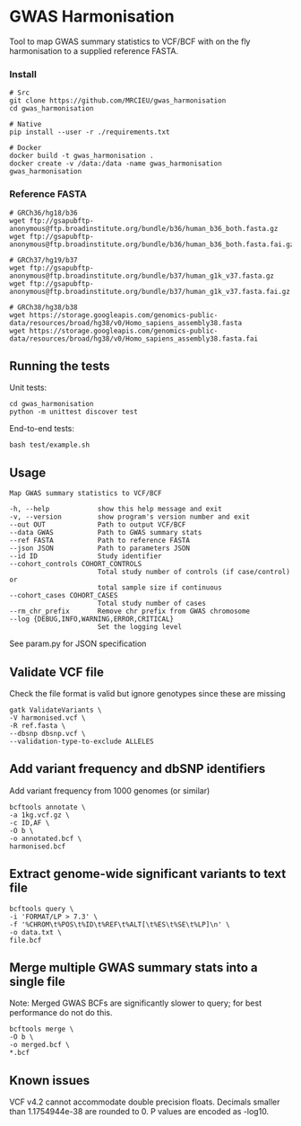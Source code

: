 # GWAS Harmonisation

Tool to map GWAS summary statistics to VCF/BCF with on the fly harmonisation to a supplied reference FASTA.

### Install

```
# Src
git clone https://github.com/MRCIEU/gwas_harmonisation
cd gwas_harmonisation
```

```
# Native
pip install --user -r ./requirements.txt

# Docker
docker build -t gwas_harmonisation .
docker create -v /data:/data -name gwas_harmonisation gwas_harmonisation
```

### Reference FASTA

```
# GRCh36/hg18/b36
wget ftp://gsapubftp-anonymous@ftp.broadinstitute.org/bundle/b36/human_b36_both.fasta.gz
wget ftp://gsapubftp-anonymous@ftp.broadinstitute.org/bundle/b36/human_b36_both.fasta.fai.gz

# GRCh37/hg19/b37
wget ftp://gsapubftp-anonymous@ftp.broadinstitute.org/bundle/b37/human_g1k_v37.fasta.gz
wget ftp://gsapubftp-anonymous@ftp.broadinstitute.org/bundle/b37/human_g1k_v37.fasta.fai.gz

# GRCh38/hg38/b38
wget https://storage.googleapis.com/genomics-public-data/resources/broad/hg38/v0/Homo_sapiens_assembly38.fasta
wget https://storage.googleapis.com/genomics-public-data/resources/broad/hg38/v0/Homo_sapiens_assembly38.fasta.fai
```

## Running the tests

Unit tests:

```
cd gwas_harmonisation
python -m unittest discover test
```

End-to-end tests:

```
bash test/example.sh
```

## Usage

```
Map GWAS summary statistics to VCF/BCF

-h, --help            show this help message and exit
-v, --version         show program's version number and exit
--out OUT             Path to output VCF/BCF
--data GWAS           Path to GWAS summary stats
--ref FASTA           Path to reference FASTA
--json JSON           Path to parameters JSON
--id ID               Study identifier
--cohort_controls COHORT_CONTROLS
                      Total study number of controls (if case/control) or
                      total sample size if continuous
--cohort_cases COHORT_CASES
                      Total study number of cases
--rm_chr_prefix       Remove chr prefix from GWAS chromosome
--log {DEBUG,INFO,WARNING,ERROR,CRITICAL}
                      Set the logging level
```

See param.py for JSON specification

## Validate VCF file

Check the file format is valid but ignore genotypes since these are missing

```
gatk ValidateVariants \
-V harmonised.vcf \
-R ref.fasta \
--dbsnp dbsnp.vcf \
--validation-type-to-exclude ALLELES
```

## Add variant frequency and dbSNP identifiers

Add variant frequency from 1000 genomes (or similar)

```
bcftools annotate \
-a 1kg.vcf.gz \
-c ID,AF \
-O b \
-o annotated.bcf \
harmonised.bcf
``` 

## Extract genome-wide significant variants to text file

```
bcftools query \
-i 'FORMAT/LP > 7.3' \
-f '%CHROM\t%POS\t%ID\t%REF\t%ALT[\t%ES\t%SE\t%LP]\n' \
-o data.txt \
file.bcf
```

## Merge multiple GWAS summary stats into a single file

Note: Merged GWAS BCFs are significantly slower to query; for best performance do not do this.

```
bcftools merge \
-O b \
-o merged.bcf \
*.bcf
```

## Known issues

VCF v4.2 cannot accommodate double precision floats. Decimals smaller than 1.1754944e-38 are rounded to 0. P values are encoded as -log10.
